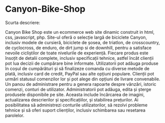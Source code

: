 # Canyon-Bike-Shop

Scurta descriere:

Canyon Bike Shop este un ecommerce web site dinamic construit in html, css, javascript, php.
Site-ul oferă o selecție largă de biciclete Canyon, inclusiv modele de cursieră, biciclete de șosea, de triatlon, de crosscountry, de cyclocross, de enduro, de dirt jump si de downhill, pentru a satisface nevoile cicliștilor de toate nivelurile de experiență. 
Fiecare produs este însoțit de detalii complete, inclusiv specificații tehnice, astfel încât clienții pot lua decizii de cumpărare bine informate.
Utilizatorii pot adăuga produse în coșul de cumpărături și să finalizeze comanda cu diverse metode de plată, inclusiv card de credit, PayPal sau alte opțiuni populare.
Clienții pot urmări statusul comenzilor lor și pot alege din opțiuni de livrare convenabile.
Un panou de administrare pentru a genera rapoarte despre vânzări, istoric comenzi, conturi de utilizator.
Administratorii pot adăuga, edita și șterge produsele disponibile pe site. Aceasta include încărcarea de imagini, actualizarea descrierilor și specificațiilor, și stabilirea prețurilor.
Ai posibilitatea să administrezi conturile utilizatorilor, să rezolvi probleme tehnice și să oferi suport clienților, inclusiv schimbarea sau resetarea parolelor.
